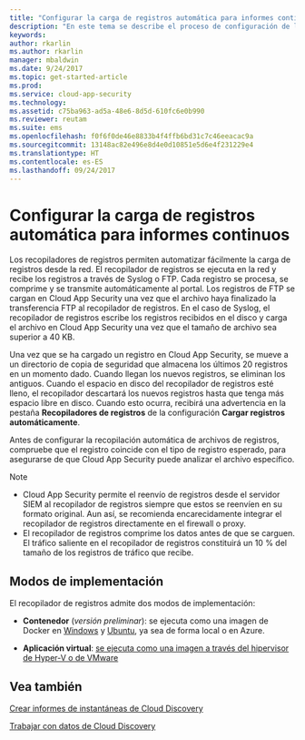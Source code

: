 ```yaml
---
title: "Configurar la carga de registros automática para informes continuos | Microsoft Docs"
description: "En este tema se describe el proceso de configuración de la carga de registros automática para informes continuos en Cloud App Security."
keywords: 
author: rkarlin
ms.author: rkarlin
manager: mbaldwin
ms.date: 9/24/2017
ms.topic: get-started-article
ms.prod: 
ms.service: cloud-app-security
ms.technology: 
ms.assetid: c75ba963-ad5a-48e6-8d5d-610fc6e0b990
ms.reviewer: reutam
ms.suite: ems
ms.openlocfilehash: f0f6f0de46e8833b4f4ffb6bd31c7c46eeacac9a
ms.sourcegitcommit: 13148ac82e496e8d4e0d10851e5d6e4f231229e4
ms.translationtype: HT
ms.contentlocale: es-ES
ms.lasthandoff: 09/24/2017
---
```

# <a name="configure-automatic-log-upload-for-continuous-reports"></a>Configurar la carga de registros automática para informes continuos


Los recopiladores de registros permiten automatizar fácilmente la carga de registros desde la red. El recopilador de registros se ejecuta en la red y recibe los registros a través de Syslog o FTP. Cada registro se procesa, se comprime y se transmite automáticamente al portal. Los registros de FTP se cargan en Cloud App Security una vez que el archivo haya finalizado la transferencia FTP al recopilador de registros.  En el caso de Syslog, el recopilador de registros escribe los registros recibidos en el disco y carga el archivo en Cloud App Security una vez que el tamaño de archivo sea superior a 40 KB.

Una vez que se ha cargado un registro en Cloud App Security, se mueve a un directorio de copia de seguridad que almacena los últimos 20 registros en un momento dado. Cuando llegan los nuevos registros, se eliminan los antiguos. Cuando el espacio en disco del recopilador de registros esté lleno, el recopilador descartará los nuevos registros hasta que tenga más espacio libre en disco. Cuando esto ocurra, recibirá una advertencia en la pestaña **Recopiladores de registros** de la configuración **Cargar registros automáticamente**.

Antes de configurar la recopilación automática de archivos de registros, compruebe que el registro coincide con el tipo de registro esperado, para asegurarse de que Cloud App Security puede analizar el archivo específico.

> [!NOTE]
>-  Cloud App Security permite el reenvío de registros desde el servidor SIEM al recopilador de registros siempre que estos se reenvíen en su formato original. Aun así, se recomienda encarecidamente integrar el recopilador de registros directamente en el firewall o proxy.
>- El recopilador de registros comprime los datos antes de que se carguen. El tráfico saliente en el recopilador de registros constituirá un 10 % del tamaño de los registros de tráfico que recibe. 

## <a name="deployment-modes"></a>Modos de implementación

El recopilador de registros admite dos modos de implementación:

-   **Contenedor** (*versión preliminar*): se ejecuta como una imagen de Docker en [Windows](discovery-docker-windows.md) y [Ubuntu](discovery-docker-ubuntu.md), ya sea de forma local o en Azure. 



-   **Aplicación virtual**: [se ejecuta como una imagen a través del hipervisor de Hyper-V o de VMware](configure-automatic-log-upload-for-continuous-reports.md)




## <a name="see-also"></a>Vea también
 
[Crear informes de instantáneas de Cloud Discovery](create-snapshot-cloud-discovery-reports.md)

[Trabajar con datos de Cloud Discovery](working-with-cloud-discovery-data.md)

